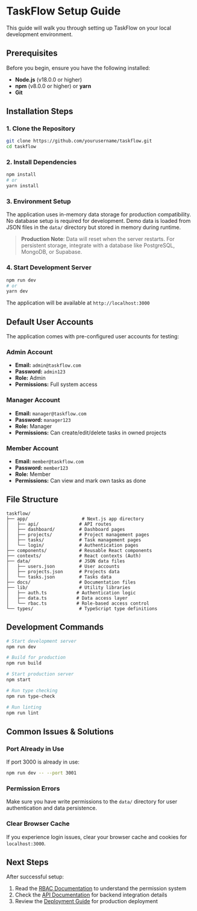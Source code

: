 # TaskFlow Setup Guide

This guide will walk you through setting up TaskFlow on your local development environment.

## Prerequisites

Before you begin, ensure you have the following installed:

- **Node.js** (v18.0.0 or higher)
- **npm** (v8.0.0 or higher) or **yarn**
- **Git**

## Installation Steps

### 1. Clone the Repository

```bash
git clone https://github.com/yourusername/taskflow.git
cd taskflow
```

### 2. Install Dependencies

```bash
npm install
# or
yarn install
```

### 3. Environment Setup

The application uses in-memory data storage for production compatibility. No database setup is required for development. Demo data is loaded from JSON files in the `data/` directory but stored in memory during runtime.

> **Production Note**: Data will reset when the server restarts. For persistent storage, integrate with a database like PostgreSQL, MongoDB, or Supabase.

### 4. Start Development Server

```bash
npm run dev
# or
yarn dev
```

The application will be available at `http://localhost:3000`

## Default User Accounts

The application comes with pre-configured user accounts for testing:

### Admin Account

- **Email:** `admin@taskflow.com`
- **Password:** `admin123`
- **Role:** Admin
- **Permissions:** Full system access

### Manager Account

- **Email:** `manager@taskflow.com`
- **Password:** `manager123`
- **Role:** Manager
- **Permissions:** Can create/edit/delete tasks in owned projects

### Member Account

- **Email:** `member@taskflow.com`
- **Password:** `member123`
- **Role:** Member
- **Permissions:** Can view and mark own tasks as done

## File Structure

```
taskflow/
├── app/                    # Next.js app directory
│   ├── api/               # API routes
│   ├── dashboard/         # Dashboard pages
│   ├── projects/          # Project management pages
│   ├── tasks/             # Task management pages
│   └── login/             # Authentication pages
├── components/            # Reusable React components
├── contexts/              # React contexts (Auth)
├── data/                  # JSON data files
│   ├── users.json         # User accounts
│   ├── projects.json      # Projects data
│   └── tasks.json         # Tasks data
├── docs/                  # Documentation files
├── lib/                   # Utility libraries
│   ├── auth.ts           # Authentication logic
│   ├── data.ts           # Data access layer
│   └── rbac.ts           # Role-based access control
└── types/                 # TypeScript type definitions
```

## Development Commands

```bash
# Start development server
npm run dev

# Build for production
npm run build

# Start production server
npm start

# Run type checking
npm run type-check

# Run linting
npm run lint
```

## Common Issues & Solutions

### Port Already in Use

If port 3000 is already in use:

```bash
npm run dev -- --port 3001
```

### Permission Errors

Make sure you have write permissions to the `data/` directory for user authentication and data persistence.

### Clear Browser Cache

If you experience login issues, clear your browser cache and cookies for `localhost:3000`.

## Next Steps

After successful setup:

1. Read the [RBAC Documentation](./RBAC_LOGIC.md) to understand the permission system
2. Check the [API Documentation](./API_REFERENCE.md) for backend integration details
3. Review the [Deployment Guide](./DEPLOYMENT.md) for production deployment
